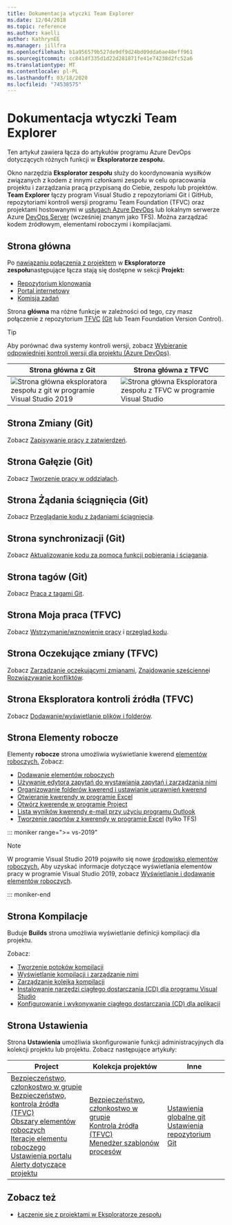 ```yaml
---
title: Dokumentacja wtyczki Team Explorer
ms.date: 12/04/2018
ms.topic: reference
ms.author: kaelli
author: KathrynEE
ms.manager: jillfra
ms.openlocfilehash: b1a956579b527de9df9d24bd09dda6ae48eff961
ms.sourcegitcommit: cc841df335d1d22d281871fe41e74238d2fc52a6
ms.translationtype: MT
ms.contentlocale: pl-PL
ms.lasthandoff: 03/18/2020
ms.locfileid: "74538575"
---
```

# <a name="team-explorer-reference"></a>Dokumentacja wtyczki Team Explorer

Ten artykuł zawiera łącza do artykułów programu Azure DevOps dotyczących różnych funkcji w **Eksploratorze zespołu.**

Okno narzędzia **Eksplorator zespołu** służy do koordynowania wysiłków związanych z kodem z innymi członkami zespołu w celu opracowania projektu i zarządzania pracą przypisaną do Ciebie, zespołu lub projektów. **Team Explorer** łączy program Visual Studio z repozytoriami Git i GitHub, repozytoriami kontroli wersji programu Team Foundation (TFVC) oraz projektami hostowanymi w [usługach Azure DevOps](/azure/devops/user-guide/what-is-azure-devops-services) lub lokalnym serwerze Azure [DevOps Server](/azure/devops/index-all) (wcześniej znanym jako TFS). Można zarządzać kodem źródłowym, elementami roboczymi i kompilacjami.

## <a name="home-page"></a>Strona główna

Po [nawiązaniu połączenia z projektem](../connect-team-project.md) w **Eksploratorze zespołu**następujące łącza stają się dostępne w sekcji **Projekt:**

- [Repozytorium klonowania](/azure/devops/repos/git/clone)
- [Portal internetowy](/azure/devops/project/navigation/index)
- [Komisja zadań](/azure/devops/boards/sprints/task-board)

Strona **główna** ma różne funkcje w zależności od tego, czy masz połączenie z repozytorium [TFVC](/azure/devops/repos/tfvc/overview) [(Git](/azure/devops/repos/git/gitquickstart?view=vsts&tabs=visual-studio) lub Team Foundation Version Control).

> [!TIP]
> Aby porównać dwa systemy kontroli wersji, zobacz [Wybieranie odpowiedniej kontroli wersji dla projektu (Azure DevOps)](/azure/devops/repos/tfvc/comparison-git-tfvc).

| Strona **główna** z Git | Strona **główna** z TFVC |
| - | - |
| ![Strona główna eksploratora zespołu z git w programie Visual Studio 2019](media/team-explorer-reference/team-explorer-git.png) | ![Strona główna Eksploratora zespołu z TFVC w programie Visual Studio](media/team-explorer-reference/team-explorer-tfvc.png) |

## <a name="changes-page-git"></a>Strona Zmiany (Git)

Zobacz [Zapisywanie pracy z zatwierdzeń](/azure/devops/repos/git/commits).

## <a name="branches-page-git"></a>Strona Gałęzie (Git)

Zobacz [Tworzenie pracy w oddziałach](/azure/devops/repos/git/branches).

## <a name="pull-requests-page-git"></a>Strona Żądania ściągnięcia (Git)

Zobacz [Przeglądanie kodu z żądaniami ściągnięcia](/azure/devops/repos/git/pullrequest).

## <a name="sync-page-git"></a>Strona synchronizacji (Git)

Zobacz [Aktualizowanie kodu za pomocą funkcji pobierania i ściągania](/azure/devops/repos/git/pulling).

## <a name="tags-page-git"></a>Strona tagów (Git)

Zobacz [Praca z tagami Git](/azure/devops/repos/git/git-tags).

## <a name="my-work-page-tfvc"></a>Strona Moja praca (TFVC)

Zobacz [Wstrzymanie/wznowienie pracy](/azure/devops/repos/tfvc/suspend-your-work-manage-your-shelvesets) i [przegląd kodu](/azure/devops/repos/tfvc/day-life-alm-developer-suspend-work-fix-bug-conduct-code-review).

## <a name="pending-changes-page-tfvc"></a>Strona Oczekujące zmiany (TFVC)

Zobacz [Zarządzanie oczekującymi zmianami](/azure/devops/repos/tfvc/develop-code-manage-pending-changes), [Znajdowanie sześcienne](/azure/devops/repos/tfvc/suspend-your-work-manage-your-shelvesets)i [Rozwiązywanie konfliktów](/azure/devops/repos/tfvc/resolve-team-foundation-version-control-conflicts).

## <a name="source-control-explorer-page-tfvc"></a>Strona Eksploratora kontroli źródła (TFVC)

Zobacz [Dodawanie/wyświetlanie plików i folderów](/azure/devops/repos/tfvc/add-files-server).

## <a name="work-items-page"></a>Strona Elementy robocze

Elementy **robocze** strona umożliwia wyświetlanie kwerend [elementów roboczych.](/azure/devops/boards/work-items/about-work-items) Zobacz:

- [Dodawanie elementów roboczych](/azure/devops/boards/backlogs/add-work-items)
- [Używanie edytora zapytań do wystawiania zapytań i zarządzania nimi](/azure/devops/boards/queries/using-queries)
- [Organizowanie folderów kwerend i ustawianie uprawnień kwerend](/azure/devops/boards/queries/set-query-permissions)
- [Otwieranie kwerendy w programie Excel](/azure/devops/boards/backlogs/office/bulk-add-modify-work-items-excel)
- [Otwórz kwerendę w programie Project](/azure/devops/boards/backlogs/office/create-your-backlog-tasks-using-project)
- [Lista wyników kwerendy e-mail przy użyciu programu Outlook](/azure/devops/boards/queries/share-plans)
- [Tworzenie raportów z kwerendy w programie Excel](/azure/devops/report/excel/create-status-and-trend-excel-reports) (tylko TFS)

::: moniker range=">= vs-2019"

> [!NOTE]
> W programie Visual Studio 2019 pojawiło się nowe [środowisko elementów roboczych.](/azure/devops/boards/work-items/set-work-item-experience-vs) Aby uzyskać informacje dotyczące wyświetlania elementów pracy w programie Visual Studio 2019, zobacz [Wyświetlanie i dodawanie elementów roboczych](/azure/devops/boards/work-items/view-add-work-items).

::: moniker-end

## <a name="builds-page"></a>Strona Kompilacje

Buduje **Builds** strona umożliwia wyświetlanie definicji kompilacji dla projektu.

Zobacz:

- [Tworzenie potoków kompilacji](/azure/devops/pipelines/tasks/index)
- [Wyświetlanie kompilacji i zarządzanie nimi](/azure/devops/pipelines/overview)
- [Zarządzanie kolejką kompilacji](/azure/devops/pipelines/agents/pools-queues)
- [Instalowanie narzędzi ciągłego dostarczania (CD) dla programu Visual Studio](/azure/devops/pipelines/apps/cd/azure/aspnet-core-to-acr#install-continuous-delivery-cd-tools-for-visual-studio-2017)
- [Konfigurowanie i wykonywanie ciągłego dostarczania (CD) dla aplikacji](/azure/devops/pipelines/apps/cd/azure/aspnet-core-to-acr#configure-and-execute-continuous-delivery-cd-for-your-app)

## <a name="settings-page"></a>Strona Ustawienia

Strona **Ustawienia** umożliwia skonfigurowanie funkcji administracyjnych dla kolekcji projektu lub projektu. Zobacz następujące artykuły:

| Project | Kolekcja projektów | Inne |
| - | - | - |
| [Bezpieczeństwo, członkostwo w grupie](/azure/devops/organizations/security/set-project-collection-level-permissions)<br/>[Bezpieczeństwo, kontrola źródła (TFVC)](/azure/devops/organizations/security/set-git-tfvc-repository-permissions)<br/>[Obszary elementów roboczych](/azure/devops/organizations/settings/set-area-paths)<br/>[Iteracje elementu roboczego](/azure/devops/organizations/settings/set-iteration-paths-sprints)<br/>[Ustawienia portalu](/azure/devops/report/sharepoint-dashboards/configure-or-add-a-project-portal)<br/>[Alerty dotyczące projektu](/azure/devops/notifications/howto-manage-team-notifications) | [Bezpieczeństwo, członkostwo w grupie](/azure/devops/organizations/security/set-project-collection-level-permissions)<br/>[Kontrola źródła (TFVC)](/azure/devops/repos/tfvc/decide-between-using-local-server-workspace)<br/>[Menedżer szablonów procesów](/azure/devops/boards/work-items/guidance/manage-process-templates) | [Ustawienia globalne git](/azure/devops/repos/git/git-config)<br/>[Ustawienia repozytorium Git](/azure/devops/repos/git/git-config) |

## <a name="see-also"></a>Zobacz też

- [Łączenie się z projektami w Eksploratorze zespołu](../../ide/connect-team-project.md)
